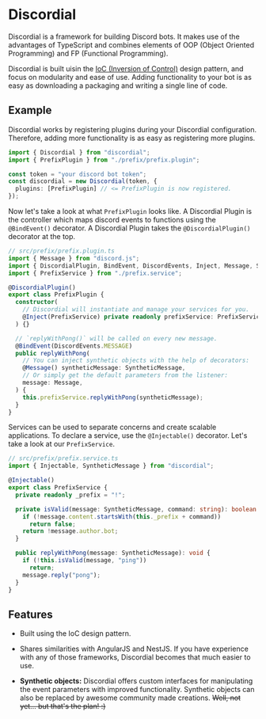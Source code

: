 # Discordial
Discordial is a framework for building Discord bots. It makes use of the advantages of TypeScript and combines elements of OOP (Object Oriented Programming) and FP (Functional Programming).

Discordial is built uisin the [IoC (Inversion of Control)](https://en.wikipedia.org/wiki/Inversion_of_control) design pattern, and focus on modularity and ease of use. Adding functionality to your bot is as easy as downloading a packaging and writing a single line of code.

## Example
Discordial works by registering plugins during your Discordial configuration. Therefore, adding more functionality is as easy as registering more plugins.
```ts
import { Discordial } from "discordial";
import { PrefixPlugin } from "./prefix/prefix.plugin";

const token = "your discord bot token";
const discordial = new Discordial(token, {
  plugins: [PrefixPlugin] // <= PrefixPlugin is now registered.
});
```

Now let's take a look at what `PrefixPlugin` looks like. A Discordial Plugin is the controller which maps discord events to functions using the `@BindEvent()` decorator. A Discordial Plugin takes the `@DiscordialPlugin()` decorator at the top.
```ts
// src/prefix/prefix.plugin.ts
import { Message } from "discord.js";
import { DiscordialPlugin, BindEvent, DiscordEvents, Inject, Message, SyntheticMessage } from "discordial";
import { PrefixService } from "./prefix.service";

@DiscordialPlugin()
export class PrefixPlugin {
  constructor(
    // Discordial will instantiate and manage your services for you.
    @Inject(PrefixService) private readonly prefixService: PrefixService,
  ) {}

  // `replyWithPong()` will be called on every new message.
  @BindEvent(DiscordEvents.MESSAGE)
  public replyWithPong(
    // You can inject synthetic objects with the help of decorators:
    @Message() syntheticMessage: SyntheticMessage,
    // Or simply get the default parameters from the listener:
    message: Message,
  ) {
    this.prefixService.replyWithPong(syntheticMessage);
  }
}
```

Services can be used to separate concerns and create scalable applications. To declare a service, use the `@Injectable()` decorator. Let's take a look at our `PrefixService`.
```ts
// src/prefix/prefix.service.ts
import { Injectable, SyntheticMessage } from "discordial";

@Injectable()
export class PrefixService {
  private readonly _prefix = "!";

  private isValid(message: SyntheticMessage, command: string): boolean {
    if (!message.content.startsWith(this._prefix + command))
      return false;
    return !message.author.bot;
  }

  public replyWithPong(message: SyntheticMessage): void {
    if (!this.isValid(message, "ping"))
      return;
    message.reply("pong");
  }
}
```

## Features

* Built using the IoC design pattern.

* Shares similarities with AngularJS and NestJS. If you have experience with any of those frameworks, Discordial becomes that much easier to use.

* **Synthetic objects:** Discordial offers custom interfaces for manipulating the event parameters with improved functionality. Synthetic objects can also be replaced by awesome community made creations. ~~Well, not yet... but that's the plan! :)~~